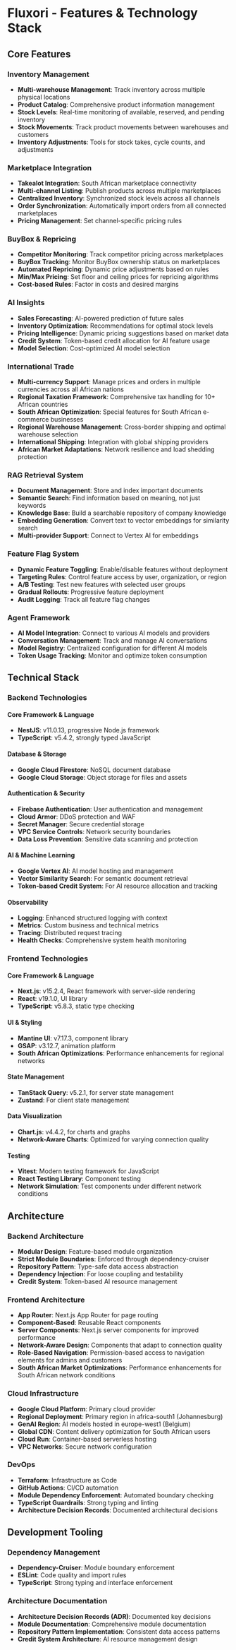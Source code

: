 # Fluxori - Features & Technology Stack

## Core Features

### Inventory Management

- **Multi-warehouse Management**: Track inventory across multiple physical locations
- **Product Catalog**: Comprehensive product information management
- **Stock Levels**: Real-time monitoring of available, reserved, and pending inventory
- **Stock Movements**: Track product movements between warehouses and customers
- **Inventory Adjustments**: Tools for stock takes, cycle counts, and adjustments

### Marketplace Integration

- **Takealot Integration**: South African marketplace connectivity
- **Multi-channel Listing**: Publish products across multiple marketplaces
- **Centralized Inventory**: Synchronized stock levels across all channels
- **Order Synchronization**: Automatically import orders from all connected marketplaces
- **Pricing Management**: Set channel-specific pricing rules

### BuyBox & Repricing

- **Competitor Monitoring**: Track competitor pricing across marketplaces
- **BuyBox Tracking**: Monitor BuyBox ownership status on marketplaces
- **Automated Repricing**: Dynamic price adjustments based on rules
- **Min/Max Pricing**: Set floor and ceiling prices for repricing algorithms
- **Cost-based Rules**: Factor in costs and desired margins

### AI Insights

- **Sales Forecasting**: AI-powered prediction of future sales
- **Inventory Optimization**: Recommendations for optimal stock levels
- **Pricing Intelligence**: Dynamic pricing suggestions based on market data
- **Credit System**: Token-based credit allocation for AI feature usage
- **Model Selection**: Cost-optimized AI model selection

### International Trade

- **Multi-currency Support**: Manage prices and orders in multiple currencies across all African nations
- **Regional Taxation Framework**: Comprehensive tax handling for 10+ African countries
- **South African Optimization**: Special features for South African e-commerce businesses
- **Regional Warehouse Management**: Cross-border shipping and optimal warehouse selection
- **International Shipping**: Integration with global shipping providers
- **African Market Adaptations**: Network resilience and load shedding protection

### RAG Retrieval System

- **Document Management**: Store and index important documents
- **Semantic Search**: Find information based on meaning, not just keywords
- **Knowledge Base**: Build a searchable repository of company knowledge
- **Embedding Generation**: Convert text to vector embeddings for similarity search
- **Multi-provider Support**: Connect to Vertex AI for embeddings

### Feature Flag System

- **Dynamic Feature Toggling**: Enable/disable features without deployment
- **Targeting Rules**: Control feature access by user, organization, or region
- **A/B Testing**: Test new features with selected user groups
- **Gradual Rollouts**: Progressive feature deployment
- **Audit Logging**: Track all feature flag changes

### Agent Framework

- **AI Model Integration**: Connect to various AI models and providers
- **Conversation Management**: Track and manage AI conversations
- **Model Registry**: Centralized configuration for different AI models
- **Token Usage Tracking**: Monitor and optimize token consumption

## Technical Stack

### Backend Technologies

#### Core Framework & Language

- **NestJS**: v11.0.13, progressive Node.js framework
- **TypeScript**: v5.4.2, strongly typed JavaScript

#### Database & Storage

- **Google Cloud Firestore**: NoSQL document database
- **Google Cloud Storage**: Object storage for files and assets

#### Authentication & Security

- **Firebase Authentication**: User authentication and management
- **Cloud Armor**: DDoS protection and WAF
- **Secret Manager**: Secure credential storage
- **VPC Service Controls**: Network security boundaries
- **Data Loss Prevention**: Sensitive data scanning and protection

#### AI & Machine Learning

- **Google Vertex AI**: AI model hosting and management
- **Vector Similarity Search**: For semantic document retrieval
- **Token-based Credit System**: For AI resource allocation and tracking

#### Observability

- **Logging**: Enhanced structured logging with context
- **Metrics**: Custom business and technical metrics
- **Tracing**: Distributed request tracing
- **Health Checks**: Comprehensive system health monitoring

### Frontend Technologies

#### Core Framework & Language

- **Next.js**: v15.2.4, React framework with server-side rendering
- **React**: v19.1.0, UI library
- **TypeScript**: v5.8.3, static type checking

#### UI & Styling

- **Mantine UI**: v7.17.3, component library
- **GSAP**: v3.12.7, animation platform
- **South African Optimizations**: Performance enhancements for regional networks

#### State Management

- **TanStack Query**: v5.2.1, for server state management
- **Zustand**: For client state management

#### Data Visualization

- **Chart.js**: v4.4.2, for charts and graphs
- **Network-Aware Charts**: Optimized for varying connection quality

#### Testing

- **Vitest**: Modern testing framework for JavaScript
- **React Testing Library**: Component testing
- **Network Simulation**: Test components under different network conditions

## Architecture

### Backend Architecture

- **Modular Design**: Feature-based module organization
- **Strict Module Boundaries**: Enforced through dependency-cruiser
- **Repository Pattern**: Type-safe data access abstraction
- **Dependency Injection**: For loose coupling and testability
- **Credit System**: Token-based AI resource management

### Frontend Architecture

- **App Router**: Next.js App Router for page routing
- **Component-Based**: Reusable React components
- **Server Components**: Next.js server components for improved performance
- **Network-Aware Design**: Components that adapt to connection quality
- **Role-Based Navigation**: Permission-based access to navigation elements for admins and customers
- **South African Market Optimizations**: Performance enhancements for South African network conditions

### Cloud Infrastructure

- **Google Cloud Platform**: Primary cloud provider
- **Regional Deployment**: Primary region in africa-south1 (Johannesburg)
- **GenAI Region**: AI models hosted in europe-west1 (Belgium)
- **Global CDN**: Content delivery optimization for South African users
- **Cloud Run**: Container-based serverless hosting
- **VPC Networks**: Secure network configuration

### DevOps

- **Terraform**: Infrastructure as Code
- **GitHub Actions**: CI/CD automation
- **Module Dependency Enforcement**: Automated boundary checking
- **TypeScript Guardrails**: Strong typing and linting
- **Architecture Decision Records**: Documented architectural decisions

## Development Tooling

### Dependency Management

- **Dependency-Cruiser**: Module boundary enforcement
- **ESLint**: Code quality and import rules
- **TypeScript**: Strong typing and interface enforcement

### Architecture Documentation

- **Architecture Decision Records (ADR)**: Documented key decisions
- **Module Documentation**: Comprehensive module documentation
- **Repository Pattern Implementation**: Consistent data access patterns
- **Credit System Architecture**: AI resource management design
